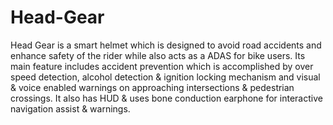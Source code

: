 # Head-Gear

Head Gear is a smart helmet which is designed to avoid road accidents and enhance safety of the rider while also acts as a ADAS for bike users. Its main feature includes accident prevention which is accomplished by over speed detection, alcohol detection & ignition locking mechanism and visual & voice enabled warnings on approaching intersections & pedestrian crossings. It also has HUD & uses bone conduction earphone for interactive navigation assist & warnings.
